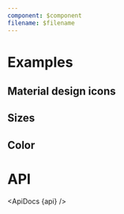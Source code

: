 ```yaml
---
component: $component
filename: $filename
---
```


<script lang="ts">
	import { mdiAccount } from '@mdi/js';

	import api from '$lib/components/Icon.svelte?raw&sveld';
  import ApiDocs from '$lib/components/ApiDocs.svelte';

	import Icon from '$lib/components/Icon.svelte';
	import Preview from '$lib/components/Preview.svelte';
</script>

# Examples

## Material design icons

<Preview>
	<Icon path={mdiAccount} />
</Preview>

## Sizes

<Preview>
	<Icon path={mdiAccount} size="8px" />
	<Icon path={mdiAccount} size="1em" />
	<Icon path={mdiAccount} size="1.5em" />
	<Icon path={mdiAccount} size="2em" />
	<Icon path={mdiAccount} size="2.5em" />
	<Icon path={mdiAccount} size="3em" />
	<Icon path={mdiAccount} size="64px" />
</Preview>

## Color

<Preview>
	<Icon path={mdiAccount} class="text-red-500" />
	<Icon path={mdiAccount} class="text-blue-500" />
	<Icon path={mdiAccount} class="text-green-500" />
	<Icon path={mdiAccount} class="text-black/50" />
</Preview>

# API

<ApiDocs {api} />
